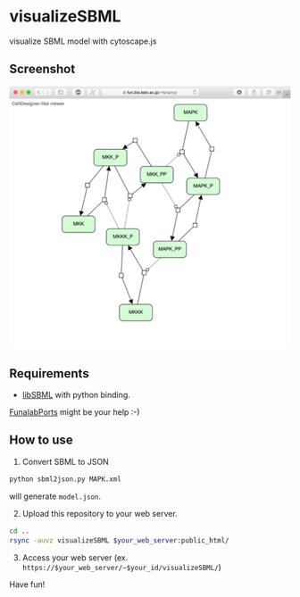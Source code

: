 # visualizeSBML
visualize SBML model with cytoscape.js

## Screenshot
![screenshot](https://raw.githubusercontent.com/funasoul/visualizeSBML/images/visualizeSBML.png)

## Requirements
- [libSBML](http://sbml.org/Software/libSBML) with python binding.

[FunalabPorts](https://github.com/funasoul/FunalabPorts) might be your help :-)

## How to use
1. Convert SBML to JSON
```sh
python sbml2json.py MAPK.xml
```
will generate `model.json`.

2. Upload this repository to your web server.
```sh
cd ..
rsync -auvz visualizeSBML $your_web_server:public_html/
```

3. Access your web server (ex. `https://$your_web_server/~$your_id/visualizeSBML/`)

Have fun!
